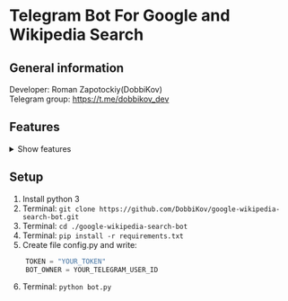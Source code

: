 # Telegram Bot For Google and Wikipedia Search

## General information
Developer: Roman Zapotockiy(DobbiKov)\
Telegram group: https://t.me/dobbikov_dev

## Features
<details>
    <summary>Show features</summary>
    <br/>
    
    - Search in Google without browser
    - Search in Wikipedia without browser
    - Google translator without browser
</details>

## Setup
1. Install python 3
2.  Terminal: `git clone https://github.com/DobbiKov/google-wikipedia-search-bot.git`
3. Terminal: `cd ./google-wikipedia-search-bot`
4. Terminal: `pip install -r requirements.txt`
5. Create file config.py and write:
```python
    TOKEN = "YOUR_TOKEN"
    BOT_OWNER = YOUR_TELEGRAM_USER_ID
```
6. Terminal: `python bot.py`
